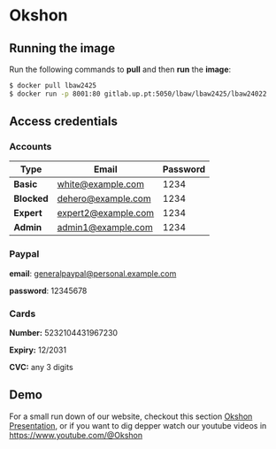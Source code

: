 # Okshon

## Running the image

Run the following commands to **pull** and then **run** the **image**:

```bash
$ docker pull lbaw2425
$ docker run -p 8001:80 gitlab.up.pt:5050/lbaw/lbaw2425/lbaw24022
```

## Access credentials

### Accounts

|   Type | Email | Password|
| ------- | ----- | --------|
|**Basic**|white@example.com | 1234 |
|**Blocked**|dehero@example.com | 1234|
|**Expert**|expert2@example.com | 1234|
|**Admin**|admin1@example.com | 1234|

### Paypal

**email**: generalpaypal@personal.example.com

**password**: 12345678

### Cards

**Number:** 5232104431967230

**Expiry:** 12/2031

**CVC:** any 3 digits

## Demo

For a small run down of our website, checkout this section [Okshon Presentation](https://github.com/PedroMMarinho/FEUP-LBAW/wiki/pa#a10-presentation), or if you want to dig depper watch our youtube videos in https://www.youtube.com/@Okshon

